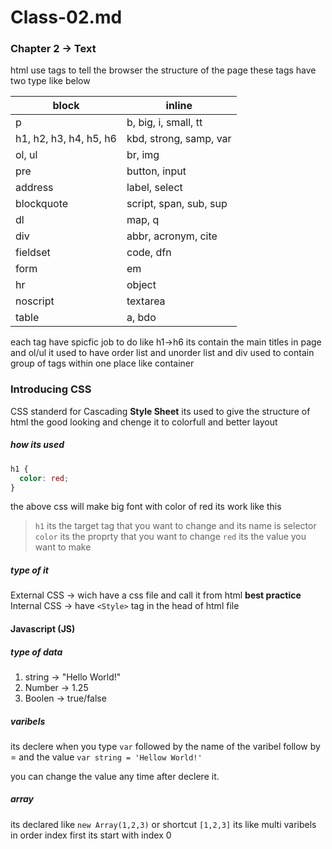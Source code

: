 # Class-02.md

### Chapter 2 -> Text

html use tags to tell the browser the structure of the page these tags have two type like below

| block                  | inline                 |
| ---------------------- | ---------------------- |
| p                      | b, big, i, small, tt   |
| h1, h2, h3, h4, h5, h6 | kbd, strong, samp, var |
| ol, ul                 | br, img                |
| pre                    | button, input          |
| address                | label, select          |
| blockquote             | script, span, sub, sup |
| dl                     | map, q                 |
| div                    | abbr, acronym, cite    |
| fieldset               | code, dfn              |
| form                   | em                     |
| hr                     | object                 |
| noscript               | textarea               |
| table                  | a, bdo                 |

each tag have spicfic job to do like h1->h6 its contain the main titles in page and ol/ul it used to have order list and unorder list and div used to contain group of tags within one place like container

### Introducing CSS

CSS standerd for Cascading **Style Sheet** its used to give the structure of html the good looking and chenge it to colorfull and better layout

##### how its used

```css
h1 {
  color: red;
}
```

the above css will make big font with color of red its work like this

> `h1` its the target tag that you want to change and its name is selector
> `color` its the proprty that you want to change
> `red` its the value you want to make

##### type of it

External CSS -> wich have a css file and call it from html **best practice**
Internal CSS -> have `<Style>` tag in the head of html file



#### Javascript (JS)

##### type of data
1. string -> "Hello World!"
2. Number -> 1.25
3. Boolen -> true/false

##### varibels

its declere when you type `var` followed by the name of the varibel follow by = and the value
`var string = 'Hellow World!'`

you can change the value any time after declere it.

##### array

its declared like `new Array(1,2,3)` or shortcut `[1,2,3]` its like multi varibels in order index first its start with index 0 